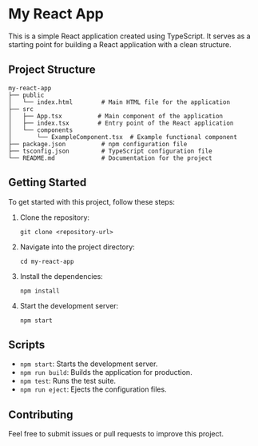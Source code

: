 # My React App

This is a simple React application created using TypeScript. It serves as a starting point for building a React application with a clean structure.

## Project Structure

```
my-react-app
├── public
│   └── index.html        # Main HTML file for the application
├── src
│   ├── App.tsx          # Main component of the application
│   ├── index.tsx        # Entry point of the React application
│   └── components
│       └── ExampleComponent.tsx  # Example functional component
├── package.json          # npm configuration file
├── tsconfig.json         # TypeScript configuration file
└── README.md             # Documentation for the project
```

## Getting Started

To get started with this project, follow these steps:

1. Clone the repository:
   ```
   git clone <repository-url>
   ```

2. Navigate into the project directory:
   ```
   cd my-react-app
   ```

3. Install the dependencies:
   ```
   npm install
   ```

4. Start the development server:
   ```
   npm start
   ```

## Scripts

- `npm start`: Starts the development server.
- `npm run build`: Builds the application for production.
- `npm test`: Runs the test suite.
- `npm run eject`: Ejects the configuration files.

## Contributing

Feel free to submit issues or pull requests to improve this project.